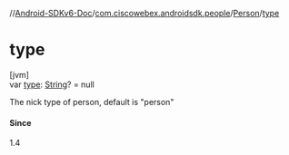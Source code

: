 //[Android-SDKv6-Doc](../../../index.md)/[com.ciscowebex.androidsdk.people](../index.md)/[Person](index.md)/[type](type.md)

# type

[jvm]\
var [type](type.md): [String](https://kotlinlang.org/api/latest/jvm/stdlib/kotlin/-string/index.html)? = null

The nick type of person, default is &quot;person&quot;

#### Since

1.4
